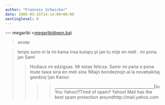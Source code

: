```yaml
---
author: "Francois Schwicker"
date: 2006-03-25T14:14:00+00:00
nestinglevel: 0
---
```

\---
 megaribi <[megaribi@epn.ba](mailto://megaribi@epn.ba)\
> wrote:

> tenpo suno ni la mi kama insa kulupu pi jan tu mije
> en meli . mi pona.
> jan Sami
>> Hodiaux mi edzigxas. Mi estas felicxa.
> Samir
>mi pana e pona mute tawa sina en meli sina !Miajn bondezirojn al la novebakitaj geedzoj !jan Kanso
>>>>\_\_\_\_\_\_\_\_\_\_\_\_\_\_\_\_\_\_\_\_\_\_\_\_\_\_\_\_\_\_\_\_\_\_\_\_\_\_\_\_\_\_\_\_\_\_\_\_\_\_Do You Yahoo!?Tired of spam? Yahoo! Mail has the best spam protection aroundhttp://mail.yahoo.com